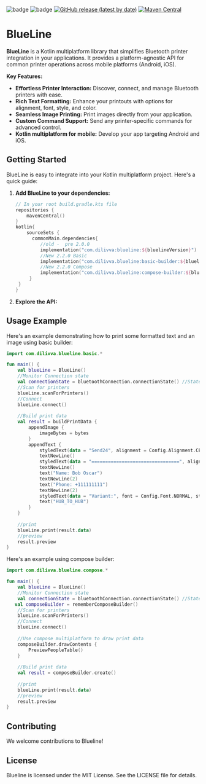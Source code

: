 ![badge](https://camo.githubusercontent.com/8ce65a3be14c94be47bceb832f55e376253dde249232136976baacb38b85438c/687474703a2f2f696d672e736869656c64732e696f2f62616467652f706c6174666f726d2d616e64726f69642d3645444238442e7376673f7374796c653d666c6174)
![badge](https://camo.githubusercontent.com/549a60a8c72c6b9ad3229b3d45dbf8cbd0f2bc9493b95463b2004b3546a36923/687474703a2f2f696d672e736869656c64732e696f2f62616467652f706c6174666f726d2d696f732d4344434443442e7376673f7374796c653d666c6174)
[![GitHub release (latest by date)](https://img.shields.io/github/v/release/Dilivva/Blueline)](https://github.com/Dilivva/Blueline/releases)
[![Maven Central](https://img.shields.io/maven-central/v/com.dilivva/blueline.svg?label=Maven%20Central)](https://search.maven.org/search?q=g:%22com.dilivva%22%20AND%20a:%22blueline%22)

# BlueLine

**BlueLine** is a Kotlin multiplatform library that simplifies Bluetooth printer integration in your applications. It provides a platform-agnostic API for common printer operations across mobile platforms (Android, iOS).

**Key Features:**

* **Effortless Printer Interaction:** Discover, connect, and manage Bluetooth printers with ease.
* **Rich Text Formatting:** Enhance your printouts with options for alignment, font, style, and color.
* **Seamless Image Printing:** Print images directly from your application.
* **Custom Command Support:** Send any printer-specific commands for advanced control.
* **Kotlin multiplatform for mobile:** Develop your app targeting Android and iOS.

## Getting Started

BlueLine is easy to integrate into your Kotlin multiplatform project. Here's a quick guide:

1. **Add BlueLine to your dependencies:**

   ```kotlin
   // In your root build.gradle.kts file
   repositories {
       mavenCentral()
   }
   kotlin{
       sourceSets {
         commonMain.dependencies{
            //old -  pre 2.0.0
            implementation("com.dilivva:blueline:${bluelineVersion}")
            //New 2.2.0 Basic 
            implementation("com.dilivva.blueline:basic-builder:${bluelineVersion}")
            //New 2.2.0 Compose 
            implementation("com.dilivva.blueline:compose-builder:${bluelineVersion}")
        } 
    }
   }
   ```

2. **Explore the API:**

## Usage Example

Here's an example demonstrating how to print some formatted text and an image using basic builder:

```kotlin
import com.dilivva.blueline.basic.*

fun main() { 
    val blueLine = BlueLine()
    //Monitor Connection state
    val connectionState = bluetoothConnection.connectionState() //StateFlow<ConnectionState>
    //Scan for printers
    blueLine.scanForPrinters()
    //Connect
    blueLine.connect()
   
    //Build print data
    val result = buildPrintData {
        appendImage {
            imageBytes = bytes
        }
        appendText { 
            styledText(data = "Send24", alignment = Config.Alignment.CENTER, font = Config.Font.LARGE_2, style = Config.Style.BOLD)
            textNewLine()
            styledText(data = "================================", alignment =  Config.Alignment.CENTER, style = Config.Style.BOLD)
            textNewLine()
            text("Name: Bob Oscar")
            textNewLine(2)
            text("Phone: +111111111")
            textNewLine(2)
            styledText(data = "Variant:", font = Config.Font.NORMAL, style = Config.Style.BOLD)
            text("HUB_TO_HUB")
        }
    }
    
    //print
    blueLine.print(result.data)
    //preview
    result.preview
}
```

Here's an example using compose builder:

```kotlin
import com.dilivva.blueline.compose.*

fun main() { 
    val blueLine = BlueLine()
    //Monitor Connection state
    val connectionState = bluetoothConnection.connectionState() //StateFlow<ConnectionState>
   val composeBuilder = rememberComposeBuilder() 
    //Scan for printers
    blueLine.scanForPrinters()
    //Connect
    blueLine.connect()
   
    //Use compose multiplatform to draw print data
    composeBuilder.drawContents {
        PreviewPeopleTable()
    }
   
    //Build print data
    val result = composeBuilder.create()
    
    //print
    blueLine.print(result.data)
    //preview
    result.preview
}
```


## Contributing

We welcome contributions to Blueline!

## License

Blueline is licensed under the MIT License. See the LICENSE file for details.


